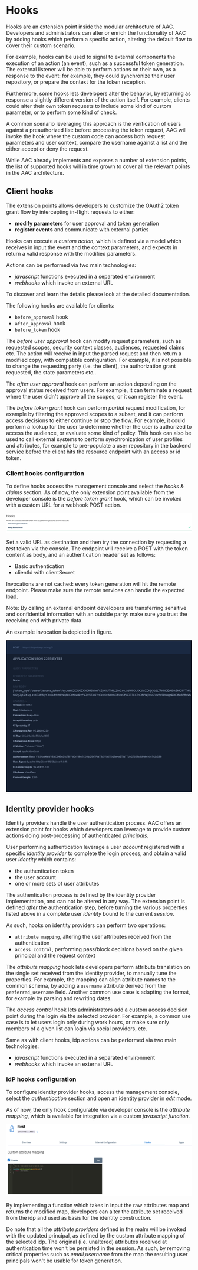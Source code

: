 # Hooks

Hooks are an extension point inside the modular architecture of AAC. Developers and administrators can alter or enrich the functionality of AAC by adding hooks which perform a specific action, altering the default flow to cover their custom scenario.

For example, hooks can be used to signal to external components the execution of an action (an event), such as a successful token generation. The external listener will be able to perform actions on their own, as a response to the event: for example, they could synchronize their user repository, or prepare the context for the token reception.

Furthermore, some hooks lets developers alter the behavior, by returning as response a slightly different version of the action itself. For example, clients could alter their own token requests to include some kind of custom parameter, or to perform some kind of check. 

A common scenario leveraging this approach is the verification of users against a preauthorized list: before processing the token request, AAC will invoke the hook where the custom code can access both request parameters and user context, compare the username against a list and the either accept or deny the request.

While AAC already implements and exposes a number of extension points, the list of supported hooks will in time grown to cover all the relevant points in the AAC architecture.

## Client hooks

The extension points allows developers to customize the OAuth2 token grant flow by intercepting in-flight requests to either:

* **modify parameters** for user approval and token generation
* **register events** and communicate with external parties


Hooks can execute a *custom action*, which is defined via a model which receives in input the event and the context parameters, and expects in return a valid response with the modified parameters.

Actions can be performed via two main technologies:

* *javascript* functions executed in a separated environment
* *webhooks* which invoke an external URL

To discover and learn the details please look at the detailed documentation.

The following hooks are available for clients:

* `before_approval` hook
* `after_approval` hook
* `before_token` hook


The *before user approval* hook can modify request parameters, such as requested scopes, security context classes, audiences, requested claims etc. The action will receive in input the parsed request and then return a modified copy, with compatible configuration. For example, it is not possible to change the requesting party (i.e. the client), the authorization grant requested, the state parameters etc..

The *after user approval* hook can perform an action depending on the approval status received from users. For example, it can terminate a request where the user didn't approve all the scopes, or it can register the event.

The *before token grant* hook can perform *partial* request modification, for example by filtering the approved scopes to a subset, and it can perform access decisions to either continue or stop the flow. For example, it could perform a lookup for the user to determine whether the user is authorized to access the audience, or evaluate some kind of policy. This hook can also be used to call external systems to perform synchronization of user profiles and attributes, for example to pre-populate a user repository in the backend service before the client hits the resource endpoint with an access or id token.


### Client hooks configuration


To define hooks access the management console and select the *hooks & claims* section. As of now, the only extension point available from the developer console is the *before token grant* hook, which can be invoked with a custom URL for a webhook POST action.

![Hook console](../../images/screen/client-webhook.png)


Set a valid URL as destination and then try the connection by requesting a *test* token via the console. The endpoint will receive a POST with the token content as body, and an authentication header set as follows:

* Basic authentication
* clientId with clientSecret
  
Invocations are not cached: every token generation will hit the remote endpoint. Please make sure the remote services can handle the expected load.

Note: By calling an external endpoint developers are transferring sensitive and confidential information with an outside party: make sure you trust the receiving end with private data.

An example invocation is depicted in figure.

![Hook dump](../../images/screen/client-webhook-dump.png)




## Identity provider hooks

Identity providers handle the user authentication process. AAC offers an extension point for hooks which developers can leverage to provide custom actions doing post-processing of authenticated *principals*.

User performing authentication leverage a user *account* registered with a specific *identity provider* to complete the login process, and obtain a valid user *identity* which contains:

* the authentication token
* the user account
* one or more sets of user attributes

The authentication process is defined by the identity provider implementation, and can not be altered in any way. The extension point is defined *after* the authentication step, before turning the various properties listed above in a complete user *identity* bound to the current *session*.

As such, hooks on identity providers can perform two operations:

* `attribute mapping`, altering the user attributes received from the authentication
* `access control`, performing pass/block decisions based on the given principal and the request context


The *attribute mapping* hook lets developers perform attribute translation on the single set received from the identity provider, to manually tune the properties. For example, the mapping can align attribute names to the common schema, by adding a `username` attribute derived from the `preferred_username` field. Another common use case is adapting the format, for example by parsing and rewriting dates.

The *access control* hook lets administrators add a custom access decision point during the login via the selected provider. For example, a common use case is to let users login only during work hours, or make sure only members of a given list can login via social providers, etc.


Same as with client hooks, idp actions can be performed via two main technologies:

* *javascript* functions executed in a separated environment
* *webhooks* which invoke an external URL


### IdP hooks configuration

To configure identity provider hooks, access the management console, select the *authentication* section and open an identity provider in *edit* mode.

As of now, the only hook configurable via developer console is the *attribute mapping*, which is available for integration via a custom *javascript function*.

![Hook console](../../images/screen/idp-hook.png)


By implementing a function which takes in input the raw attributes map and returns the modified map, developers can alter the attribute set received from the idp and used as basis for the identity construction. 

Do note that all the *attribute providers* defined in the realm will be invoked with the updated principal, as defined by the custom attribute mapping of the selected idp. The original (i.e. unaltered) attributes received at authentication time won't be persisted in the session. As such, by removing critical properties such as *email,username* from the map the resulting user principals won't be usable for token generation.